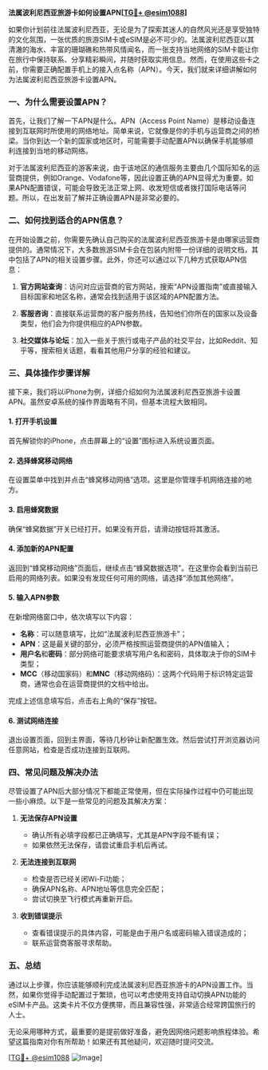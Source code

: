 **法属波利尼西亚旅游卡如何设置APN[[TG💪+ @esim1088](https://t.me/s/esim1088)]**

如果你计划前往法属波利尼西亚，无论是为了探索其迷人的自然风光还是享受独特的文化氛围，一张优质的旅游SIM卡或eSIM是必不可少的。法属波利尼西亚以其清澈的海水、丰富的珊瑚礁和热带风情闻名，而一张支持当地网络的SIM卡能让你在旅行中保持联系、分享精彩瞬间，并随时获取实用信息。然而，在使用这些卡之前，你需要正确配置手机上的接入点名称（APN）。今天，我们就来详细讲解如何为法属波利尼西亚旅游卡设置APN。

### 一、为什么需要设置APN？

首先，让我们了解一下APN是什么。APN（Access Point Name）是移动设备连接到互联网时所使用的网络地址。简单来说，它就像是你的手机与运营商之间的桥梁。当你到达一个新的国家或地区时，可能需要手动配置APN以确保手机能够顺利连接到当地的移动网络。

对于法属波利尼西亚的游客来说，由于该地区的通信服务主要由几个国际知名的运营商提供，例如Orange、Vodafone等，因此设置正确的APN显得尤为重要。如果APN配置错误，可能会导致无法正常上网、收发短信或者拨打国际电话等问题。所以，在出发前了解并正确设置APN是非常必要的。

### 二、如何找到适合的APN信息？

在开始设置之前，你需要先确认自己购买的法属波利尼西亚旅游卡是由哪家运营商提供的。通常情况下，大多数旅游SIM卡会在包装内附带一份详细的说明文档，其中包括了APN的相关设置步骤。此外，你还可以通过以下几种方式获取APN信息：

1. **官方网站查询**：访问对应运营商的官方网站，搜索“APN设置指南”或直接输入目标国家和地区名称，通常会找到适用于该区域的APN配置方法。
   
2. **客服咨询**：直接联系运营商的客户服务热线，告知他们你所在的国家以及设备类型，他们会为你提供相应的APN参数。

3. **社交媒体与论坛**：加入一些关于旅行或电子产品的社交平台，比如Reddit、知乎等，搜索相关话题，看看其他用户分享的经验和建议。

### 三、具体操作步骤详解

接下来，我们将以iPhone为例，详细介绍如何为法属波利尼西亚旅游卡设置APN。虽然安卓系统的操作界面略有不同，但基本流程大致相同。

#### 1. 打开手机设置

首先解锁你的iPhone，点击屏幕上的“设置”图标进入系统设置页面。

#### 2. 选择蜂窝移动网络

在设置菜单中找到并点击“蜂窝移动网络”选项。这里是你管理手机网络连接的地方。

#### 3. 启用蜂窝数据

确保“蜂窝数据”开关已经打开。如果没有开启，请滑动按钮将其激活。

#### 4. 添加新的APN配置

返回到“蜂窝移动网络”页面后，继续点击“蜂窝数据选项”。在这里你会看到当前已启用的网络列表。如果没有发现任何可用的网络，请选择“添加其他网络”。

#### 5. 输入APN参数

在新增网络窗口中，依次填写以下内容：
- **名称**：可以随意填写，比如“法属波利尼西亚旅游卡”；
- **APN**：这是最关键的部分，必须严格按照运营商提供的APN值输入；
- **用户名**和**密码**：部分网络可能要求填写用户名和密码，具体取决于你的SIM卡类型；
- **MCC**（移动国家码）和**MNC**（移动网络码）：这两个代码用于标识特定运营商，通常也会在运营商提供的文档中给出。

完成上述信息填写后，点击右上角的“保存”按钮。

#### 6. 测试网络连接

退出设置页面，回到主界面，等待几秒钟让新配置生效。然后尝试打开浏览器访问任意网站，检查是否成功连接到互联网。

### 四、常见问题及解决办法

尽管设置了APN后大部分情况下都能正常使用，但在实际操作过程中仍可能出现一些小麻烦。以下是一些常见的问题及其解决方案：

1. **无法保存APN设置**
   - 确认所有必填字段都已正确填写，尤其是APN字段不能有误；
   - 如果依然无法保存，请尝试重启手机后再试。

2. **无法连接到互联网**
   - 检查是否已经关闭Wi-Fi功能；
   - 确保APN名称、APN地址等信息完全匹配；
   - 尝试切换至飞行模式再重新开启。

3. **收到错误提示**
   - 查看错误提示的具体内容，可能是由于用户名或密码输入错误造成的；
   - 联系运营商客服寻求帮助。

### 五、总结

通过以上步骤，你应该能够顺利完成法属波利尼西亚旅游卡的APN设置工作。当然，如果你觉得手动配置过于繁琐，也可以考虑使用支持自动切换APN功能的eSIM卡产品。这类卡片不仅方便携带，而且兼容性强，非常适合经常跨国旅行的人士。

无论采用哪种方式，最重要的是提前做好准备，避免因网络问题影响旅程体验。希望这篇指南对你有所帮助！如果还有其他疑问，欢迎随时提问交流。

[[TG💪+ @esim1088](https://t.me/s/esim1088) ![Image](https://i.postimg.cc/4NQfJmqS/Snipaste-2025-05-13-00-14-12.png)]